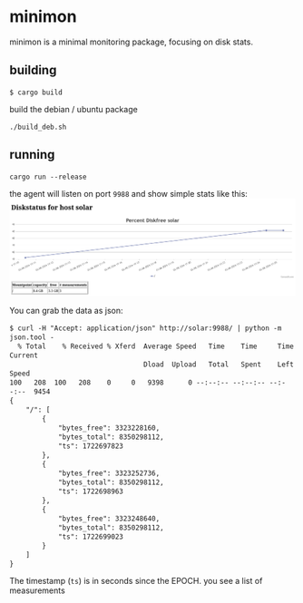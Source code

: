 # minimon
minimon is a minimal monitoring package, focusing on disk stats.

## building

```
$ cargo build
```

build the debian / ubuntu package
```
./build_deb.sh
```

## running

```
cargo run --release
```

the agent will listen on port `9988` and show simple stats like this:
![screenshot](images/demo.png)

You can grab the data as json:
```
$ curl -H "Accept: application/json" http://solar:9988/ | python -m json.tool - 
  % Total    % Received % Xferd  Average Speed   Time    Time     Time  Current
                                 Dload  Upload   Total   Spent    Left  Speed
100   208  100   208    0     0   9398      0 --:--:-- --:--:-- --:--:--  9454
{
    "/": [
        {
            "bytes_free": 3323228160,
            "bytes_total": 8350298112,
            "ts": 1722697823
        },
        {
            "bytes_free": 3323252736,
            "bytes_total": 8350298112,
            "ts": 1722698963
        },
        {
            "bytes_free": 3323248640,
            "bytes_total": 8350298112,
            "ts": 1722699023
        }
    ]
}
```

The timestamp (`ts`) is in seconds since the EPOCH. you see a list of measurements

